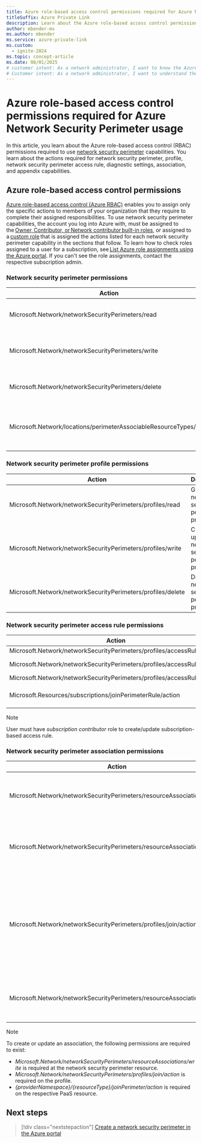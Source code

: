 ```yaml
---
title: Azure role-based access control permissions required for Azure Network Security Perimeter usage
titleSuffix: Azure Private Link
description: Learn about the Azure role-based access control permissions required to use Azure Network Security Perimeter.
author: mbender-ms
ms.author: mbender
ms.service: azure-private-link
ms.custom:
  - ignite-2024
ms.topic: concept-article
ms.date: 08/01/2025
# customer intent: As a network administrator, I want to know the Azure role-based access control permissions required to use network security perimeter capabilities, so that I can assign the correct permissions to my team members.
# Customer intent: As a network administrator, I want to understand the Azure RBAC permissions required for network security perimeter features, so that I can effectively assign roles and manage access within my team.
---
```


# Azure role-based access control permissions required for Azure Network Security Perimeter usage

In this article, you learn about the Azure role-based access control (RBAC) permissions required to use [network security perimeter](./network-security-perimeter-concepts.md) capabilities. You learn about the actions required for network security perimeter, profile, network security perimeter access rule, diagnostic settings, association, and appendix capabilities.

## Azure role-based access control permissions

[Azure role-based access control (Azure RBAC)](../role-based-access-control/overview.md) enables you to assign only the specific actions to members of your organization that they require to complete their assigned responsibilities. To use network security perimeter  capabilities, the account you log into Azure with, must be assigned to the [Owner, Contributor, or Network contributor built-in roles](../role-based-access-control/built-in-roles.md), or assigned to a [custom role](../role-based-access-control/custom-roles.md) that is assigned the actions listed for each network security perimeter  capability in the sections that follow. To learn how to check roles assigned to a user for a subscription, see [List Azure role assignments using the Azure portal](../role-based-access-control/azure/role-based-access-control/role-assignments-list-portal). If you can't see the role assignments, contact the respective subscription admin. 

### Network security perimeter permissions 

| Action | Description |
| --- | --- |
| Microsoft.Network/networkSecurityPerimeters/read | Gets a network security perimeter  |
| Microsoft.Network/networkSecurityPerimeters/write | Creates or updates a network security perimeter  |
| Microsoft.Network/networkSecurityPerimeters/delete | Deletes a network security perimeter  |
| Microsoft.Network/locations/perimeterAssociableResourceTypes/read | Gets network security perimeter associable resources |


### Network security perimeter profile permissions

| Action | Description |
| --- | --- |
| Microsoft.Network/networkSecurityPerimeters/profiles/read | Gets a network security perimeter profile |
| Microsoft.Network/networkSecurityPerimeters/profiles/write | Creates or updates a network security perimeter profile |
| Microsoft.Network/networkSecurityPerimeters/profiles/delete | Deletes a network security perimeter profile |

### Network security perimeter access rule permissions

| Action | Description |
| --- | --- |
| Microsoft.Network/networkSecurityPerimeters/profiles/accessRules/read | Gets a network security perimeter access rule. |
| Microsoft.Network/networkSecurityPerimeters/profiles/accessRules/write | Creates or updates a network security perimeter access rule. |
| Microsoft.Network/networkSecurityPerimeters/profiles/accessRules/delete | Deletes a network security perimeter access rule. |
| Microsoft.Resources/subscriptions/joinPerimeterRule/action | User must have *microsoft.resources/subscriptions/joinperimeterrule/action* role over the subscription |

> [!NOTE]
> User must have *subscription contributor* role to create/update subscription-based access rule.

### Network security perimeter association permissions

| **Action** | **Description** |
| --- | --- |
| Microsoft.Network/networkSecurityPerimeters/resourceAssociations/read | Gets a network security perimeter resource association |
| Microsoft.Network/networkSecurityPerimeters/resourceAssociations/write | Creates or updates a network security perimeter resource association |
| Microsoft.Network/networkSecurityPerimeters/profiles/join/action | Joins a network security perimeter profile. Linked access check is performed while associating the resource |
| Microsoft.Network/networkSecurityPerimeters/resourceAssociations/delete | Deletes a network security perimeter resource association |

> [!NOTE]
> To create or update an association, the following permissions are required to exist:
>
> - *Microsoft.Network/networkSecurityPerimeters/resourceAssociations/write* is required at the network security perimeter resource.
> - *Microsoft.Network/networkSecurityPerimeters/profiles/join/action* is required on the profile.
> - *{providerNamespace}/{resourceType}/joinPerimeter/action* is required on the respective PaaS resource.

## Next steps

> [!div class="nextstepaction"]
> [Create a network security perimeter in the Azure portal](./create-network-security-perimeter-portal.md)
